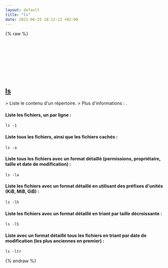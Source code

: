 ```yaml
---
layout: default
title: "ls"
date: 2021-06-25 18:12:13 +02:00
---
```

{% raw %}
<h2 id="ls">
  <a href="/fr/common/ls.html">ls</a> <a href="#ls"><svg class="icon">
    <use href="/assets/images/unicode_sprite.svg#link" />
  </svg></a>
</h2>
> Liste le contenu d'un répertoire.
> Plus d'informations : <https://www.gnu.org/software/coreutils/ls>.

#### Liste les fichiers, un par ligne :
```shell
ls -1
```
#### Liste tous les fichiers, ainsi que les fichiers cachés :
```shell
ls -a
```
#### Liste tous les fichiers avec un format détaillé (permissions, propriétaire, taille et date de modification) :
```shell
ls -la
```
#### Liste les fichiers avec un format détaillé en utilisant des préfixes d'unités (KiB, MiB, GiB) :
```shell
ls -lh
```
#### Liste les fichiers avec un format détaillé en triant par taille décroissante :
```shell
ls -lS
```
#### Liste avec un format détaillé tous les fichiers en triant par date de modification (les plus anciennes en premier) :
```shell
ls -ltr
```
{% endraw %}